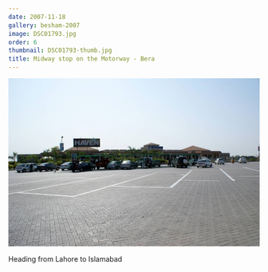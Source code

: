 ```yaml
---
date: 2007-11-18
gallery: besham-2007
image: DSC01793.jpg
order: 6
thumbnail: DSC01793-thumb.jpg
title: Midway stop on the Motorway - Bera
---
```


![Midway stop on the Motorway - Bera](./DSC01793.jpg)

Heading from Lahore to Islamabad